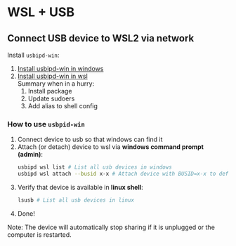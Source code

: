 # WSL + USB

## Connect USB device to WSL2 via network

Install `usbipd-win`:
1. [Install usbipd-win in windows](https://github.com/dorssel/usbipd-win)
1. [Install usbipd-win in wsl](https://github.com/dorssel/usbipd-win/wiki/WSL-support)  
   Summary when in a hurry:
   1. Install package
   1. Update sudoers
   1. Add alias to shell config

### How to use `usbpid-win`

1. Connect device to usb so that windows can find it
1. Attach (or detach) device to wsl via **windows command prompt (admin)**:  
   ```sh
   usbipd wsl list # List all usb devices in windows
   usbipd wsl attach --busid x-x # Attach device with BUSID=x-x to default distro
   ```
1. Verify that device is available in **linux shell**:  
   ```sh
   lsusb # List all usb devices in linux 
   ```
1. Done!

Note: The device will automatically stop sharing if it is unplugged or the computer is restarted.